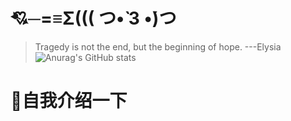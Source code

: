 # 💘─=≡Σ((( つ•̀ 3 •́)つ
> Tragedy is not the end, but the beginning of hope.  ---Elysia
![Anurag's GitHub stats](https://github-readme-stats.vercel.app/api?username=HerrscherHuman&show_icons=true)
# 🍻自我介绍一下

